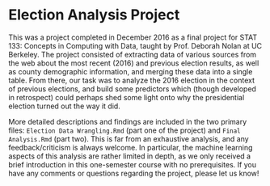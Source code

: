 # Election Analysis Project

This was a project completed in December 2016 as a final project for STAT 133: Concepts in Computing with Data, taught by Prof. Deborah Nolan at UC Berkeley. The project consisted of extracting data of various sources from the web about the most recent (2016) and previous election results, as well as county demographic information, and merging these data into a single table. From there, our task was to analyze the 2016 election in the context of previous elections, and build some predictors which (though developed in retrospect) could perhaps shed some light onto why the presidential election turned out the way it did.

More detailed descriptions and findings are included in the two primary files: `Election Data Wrangling.Rmd` (part one of the project) and `Final Analysis.Rmd` (part two). This is far from an exhaustive analysis, and any feedback/criticism is always welcome. In particular, the machine learning aspects of this analysis are rather limited in depth, as we only received a brief introduction in this one-semester course with no prerequisites.  If you have any comments or questions regarding the project, please let us know!
